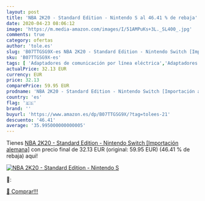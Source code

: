 ```yaml
---
layout: post
title: 'NBA 2K20 - Standard Edition - Nintendo S al 46.41 % de rebaja'
date: 2020-04-23 08:06:12
image: 'https://m.media-amazon.com/images/I/51AMPuKs+3L._SL400_.jpg'
comments: true
category: ofertas
author: 'tole.es'
slug: 'B07TTGSG9X-es NBA 2K20 - Standard Edition - Nintendo Switch [Importación...'
sku: 'B07TTGSG9X-es'
tags: [ 'Adaptadores de comunicación por línea eléctrica','Adaptadores de red','Dispositivos de red','Informática','nintendo', ]
actualPrice: 32.13 EUR
currency: EUR
price: 32.13
comparePrice: 59.95 EUR
prodname: 'NBA 2K20 - Standard Edition - Nintendo Switch [Importación alemana]'
country: 'es'
flag: '🇪🇸'
brand: ''
buyurl: 'https://www.amazon.es/dp/B07TTGSG9X/?tag=tolees-21'
descuento: '46.41'
average: '35.995000000000005'
---
```


Tienes [NBA 2K20 - Standard Edition - Nintendo Switch [Importación alemana]](https://www.amazon.es/dp/B07TTGSG9X/?tag=tolees-21) con precio final de  32.13 EUR (original: 59.95 EUR) (46.41 %  de rebaja) aqui!

[![NBA 2K20 - Standard Edition - Nintendo S](https://m.media-amazon.com/images/I/51AMPuKs+3L._SL400_.jpg)](https://www.amazon.es/dp/B07TTGSG9X/?tag=tolees-21)

🔎:


[🛒 Comprar!!!](https://www.amazon.es/dp/B07TTGSG9X/?tag=tolees-21)
